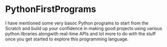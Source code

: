 # PythonFirstPrograms

I have mentioned some very basoc Python programs to start from the Scratch and build up your confidence in making good projects using various python libraries alongwith real-time APIs and lot more to do with the stuff once you get started to explore this programming language.
